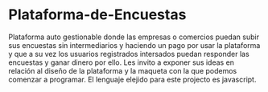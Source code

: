 # Plataforma-de-Encuestas
Plataforma auto gestionable donde las empresas o comercios puedan subir sus encuestas sin intermediarios y haciendo un pago por usar la plataforma y que a su vez los usuarios registrados intersados puedan responder las encuestas y ganar dinero por ello.
Les invito a exponer sus ideas en relación al diseño de la plataforma y la maqueta con la que podemos comenzar a programar. El lenguaje elejido para este projecto es javascript.

